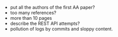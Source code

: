 * put all the authors of the first AA paper?
* too many references?
* more than 10 pages
* describe the REST API attempts?
* pollution of logs by commits and sloppy content.
